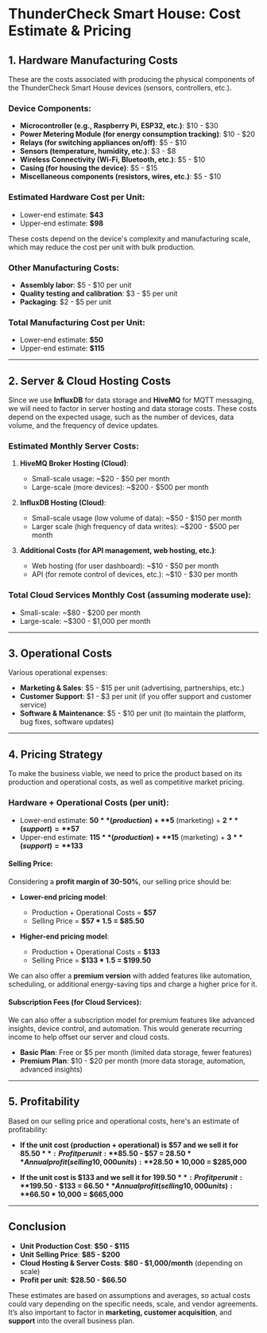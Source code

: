 # ThunderCheck Smart House: Cost Estimate & Pricing

## 1. Hardware Manufacturing Costs

These are the costs associated with producing the physical components of the ThunderCheck Smart House devices (sensors, controllers, etc.).

### Device Components:
- **Microcontroller (e.g., Raspberry Pi, ESP32, etc.)**: $10 - $30
- **Power Metering Module (for energy consumption tracking)**: $10 - $20
- **Relays (for switching appliances on/off)**: $5 - $10
- **Sensors (temperature, humidity, etc.)**: $3 - $8
- **Wireless Connectivity (Wi-Fi, Bluetooth, etc.)**: $5 - $10
- **Casing (for housing the device)**: $5 - $15
- **Miscellaneous components (resistors, wires, etc.)**: $5 - $10

### Estimated Hardware Cost per Unit:
- Lower-end estimate: **$43**
- Upper-end estimate: **$98**

These costs depend on the device's complexity and manufacturing scale, which may reduce the cost per unit with bulk production.

### Other Manufacturing Costs:
- **Assembly labor**: $5 - $10 per unit
- **Quality testing and calibration**: $3 - $5 per unit
- **Packaging**: $2 - $5 per unit

### Total Manufacturing Cost per Unit:
- Lower-end estimate: **$50**
- Upper-end estimate: **$115**

---

## 2. Server & Cloud Hosting Costs

Since we use **InfluxDB** for data storage and **HiveMQ** for MQTT messaging, we will need to factor in server hosting and data storage costs. These costs depend on the expected usage, such as the number of devices, data volume, and the frequency of device updates.

### Estimated Monthly Server Costs:
1. **HiveMQ Broker Hosting (Cloud)**:  
   - Small-scale usage: ~$20 - $50 per month  
   - Large-scale (more devices): ~$200 - $500 per month  

2. **InfluxDB Hosting (Cloud)**:  
   - Small-scale usage (low volume of data): ~$50 - $150 per month  
   - Larger scale (high frequency of data writes): ~$200 - $500 per month  

3. **Additional Costs (for API management, web hosting, etc.)**:
   - Web hosting (for user dashboard): ~$10 - $50 per month  
   - API (for remote control of devices, etc.): ~$10 - $30 per month

### Total Cloud Services Monthly Cost (assuming moderate use):
- Small-scale: ~$80 - $200 per month  
- Large-scale: ~$300 - $1,000 per month  

---

## 3. Operational Costs

Various operational expenses:

- **Marketing & Sales**: $5 - $15 per unit (advertising, partnerships, etc.)
- **Customer Support**: $1 - $3 per unit (if you offer support and customer service)
- **Software & Maintenance**: $5 - $10 per unit (to maintain the platform, bug fixes, software updates)

---

## 4. Pricing Strategy

To make the business viable, we need to price the product based on its production and operational costs, as well as competitive market pricing.

### Hardware + Operational Costs (per unit):
- Lower-end estimate: **$50** (production) + **$5** (marketing) + **$2** (support) = **$57**
- Upper-end estimate: **$115** (production) + **$15** (marketing) + **$3** (support) = **$133**

#### Selling Price:
Considering a **profit margin of 30-50%**, our selling price should be:

- **Lower-end pricing model**:
   - Production + Operational Costs = **$57**
   - Selling Price = **$57 * 1.5 = $85.50**

- **Higher-end pricing model**:
   - Production + Operational Costs = **$133**
   - Selling Price = **$133 * 1.5 = $199.50**

We can also offer a **premium version** with added features like automation, scheduling, or additional energy-saving tips and charge a higher price for it.

#### Subscription Fees (for Cloud Services):
We can also offer a subscription model for premium features like advanced insights, device control, and automation. This would generate recurring income to help offset our server and cloud costs.

- **Basic Plan**: Free or $5 per month (limited data storage, fewer features)
- **Premium Plan**: $10 - $20 per month (more data storage, automation, advanced insights)

---

## 5. Profitability

Based on our selling price and operational costs, here's an estimate of profitability:

- **If the unit cost (production + operational) is $57 and we sell it for $85.50**:  
   Profit per unit: **$85.50 - $57 = $28.50**  
   Annual profit (selling 10,000 units): **$28.50 * 10,000 = $285,000**  

- **If the unit cost is $133 and we sell it for $199.50**:  
   Profit per unit: **$199.50 - $133 = $66.50**  
   Annual profit (selling 10,000 units): **$66.50 * 10,000 = $665,000**  

---

## Conclusion

- **Unit Production Cost**: **$50 - $115**
- **Unit Selling Price**: **$85 - $200**
- **Cloud Hosting & Server Costs**: **$80 - $1,000/month** (depending on scale)
- **Profit per unit**: **$28.50 - $66.50**

These estimates are based on assumptions and averages, so actual costs could vary depending on the specific needs, scale, and vendor agreements. It’s also important to factor in **marketing, customer acquisition**, and **support** into the overall business plan.
